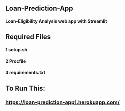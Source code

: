 ## Loan-Prediction-App

#### Loan-Eligibility Analysis web app with Streamlit

## Required Files

#### 1 setup.sh
#### 2 Procfile
#### 3 requirements.txt

## To Run This: 
### https://loan-prediction-app1.herokuapp.com/
